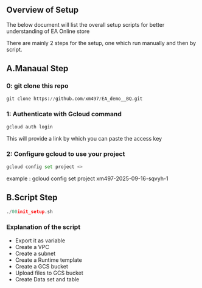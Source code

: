 ## Overview of Setup
The below document will list the overall setup scripts for better understanding of EA Online store

There are mainly 2 steps for the setup, one which run manually and then by script.

## A.Manaual Step

### 0: git clone this repo
```python
git clone https://github.com/xm497/EA_demo__BQ.git
```
### 1: Authenticate with Gcloud command
```python
gcloud auth login
```
This will provide a link by which you can paste the access key
### 2: Configure gcloud to use your project
```python
gcloud config set project <>
```
example :
gcloud config set project xm497-2025-09-16-sqvyh-1


## B.Script Step
```python
./00init_setup.sh 
```
### Explanation of the script
- Export it as variable
- Create a VPC
- Create a subnet
- Create a Runtime template
- Create a GCS bucket 
- Upload files to GCS bucket 
- Create Data set and table



